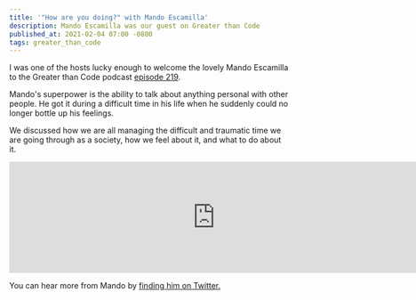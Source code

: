 ```yaml
---
title: '"How are you doing?" with Mando Escamilla'
description: Mando Escamilla was our guest on Greater than Code
published_at: 2021-02-04 07:00 -0800
tags: greater_than_code
---
```


I was one of the hosts lucky enough to welcome the lovely Mando Escamilla to the
Greater than Code podcast [episode 219](https://www.greaterthancode.com/how-are-you-doing).

Mando's superpower is the ability to talk about anything personal with other
people. He got it during a difficult time in his life when he suddenly could no
longer bottle up his feelings.

We discussed how we are all managing the difficult and traumatic time we are
going through as a society, how we feel about it, and what to do about it.

<iframe src="https://player.fireside.fm/v2/nERs6yQ-+0NcwU7Ey?theme=dark" width="740" height="200" frameborder="0" scrolling="no"></iframe>

You can hear more from Mando by [finding him on Twitter.](https://twitter.com/mandoescamilla)
